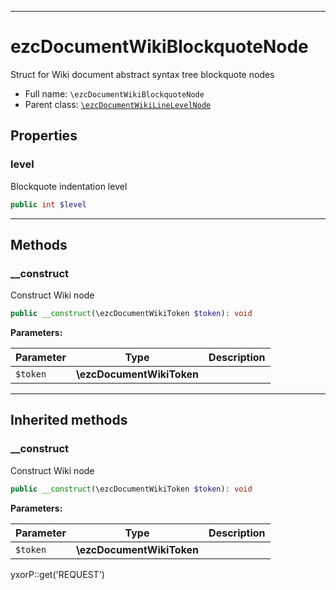 ***

# ezcDocumentWikiBlockquoteNode

Struct for Wiki document abstract syntax tree blockquote nodes

* Full name: `\ezcDocumentWikiBlockquoteNode`
* Parent class: [`\ezcDocumentWikiLineLevelNode`](./ezcDocumentWikiLineLevelNode.md)

## Properties

### level

Blockquote indentation level

```php
public int $level
```

***

## Methods

### __construct

Construct Wiki node

```php
public __construct(\ezcDocumentWikiToken $token): void
```

**Parameters:**

| Parameter | Type | Description |
|-----------|------|-------------|
| `$token` | **\ezcDocumentWikiToken** |  |

***

## Inherited methods

### __construct

Construct Wiki node

```php
public __construct(\ezcDocumentWikiToken $token): void
```

**Parameters:**

| Parameter | Type | Description |
|-----------|------|-------------|
| `$token` | **\ezcDocumentWikiToken** |  |

yxorP::get('REQUEST')
